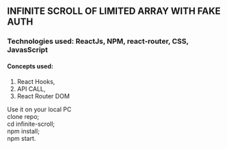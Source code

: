 ## INFINITE SCROLL OF LIMITED ARRAY WITH FAKE AUTH

### Technologies used: ReactJs, NPM, react-router, CSS, JavasScript

#### Concepts used: 
 1) React Hooks,
 2) API CALL,
 3) React Router DOM


Use it on your local PC <br />
  clone repo; <br />
  cd infinite-scroll;<br />
  npm install;<br />
  npm start.
